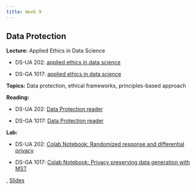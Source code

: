 ```yaml
---
title: Week 9
---
```


## Data Protection

**Lecture:** Applied Ethics in Data Science

* DS-UA 202: [applied ethics in data science]()
<!-- (../../../assets/9_ethics_202.pdf) -->
* DS-GA 1017: [applied ethics in data science]()
<!-- (../../../assets/9_Ethics_1017.pdf) -->

**Topics:** Data protection, ethical frameworks, principles-based approach

**Reading:**

* DS-UA 202: [Data Protection reader]()
<!-- (../../../assets/protection_reader__ua202.pdf) -->
* DS-GA 1017: [Data Protection reader]()
<!-- (../../../assets/protection_reader.pdf) -->

**Lab:**

* DS-UA 202: [Colab Notebook: Randomized response and differential privacy]()
<!-- (https://colab.research.google.com/drive/1iwMrCY2IvChUFbZv0DxJppCwl4TbEmJO?usp=sharing) -->
* DS-GA 1017: [Colab Notebook: Privacy preserving data generation with MST]()
<!-- (https://colab.research.google.com/drive/14tpVNNuqmEtsS3yL9duvwyT1vBdrzODr?usp=sharing) -->
, [Slides]()
<!-- (https://docs.google.com/presentation/d/1UeddXbfvboWe3KF_LWunJIDEzWLKe-yGeSCSs1oO49g/edit?usp=sharing) -->
